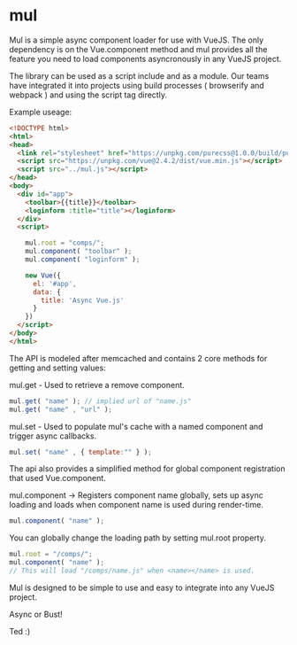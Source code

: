# mul
Mul is a simple async component loader for use with VueJS. The only dependency is on the Vue.component method and mul provides all the feature you need to load components asyncronously in any VueJS project.

The library can be used as a script include and as a  module. Our teams have integrated it into projects using build processes ( browserify and webpack ) and using the script tag directly.

Example useage:
```html
<!DOCTYPE html>
<html>
<head>
  <link rel="stylesheet" href="https://unpkg.com/purecss@1.0.0/build/pure-min.css">
  <script src="https://unpkg.com/vue@2.4.2/dist/vue.min.js"></script>
  <script src="../mul.js"></script>
</head>
<body>
  <div id="app">
    <toolbar>{{title}}</toolbar>
    <loginform :title="title"></loginform>
  </div>
  <script>

    mul.root = "comps/";
    mul.component( "toolbar" );
    mul.component( "loginform" );

    new Vue({
      el: '#app',
      data: {
        title: 'Async Vue.js'
      }
    })
  </script>
</body>
</html>
```

The API is modeled after memcached and contains 2 core methods for getting and setting values:

mul.get - Used to retrieve a remove component.
```javascript
mul.get( "name" ); // implied url of "name.js"
mul.get( "name" , "url" );
```

mul.set - Used to populate mul's cache with a named component and trigger async callbacks.
```javascript
mul.set( "name" , { template:"" } );
```

The api also provides a simplified method for global component registration that used Vue.component.

mul.component -> Registers component name globally, sets up async loading and loads when component name is used during render-time.
```javascript
mul.component( "name" );
```
You can globally change the loading path by setting mul.root property.
```javascript
mul.root = "/comps/";
mul.component( "name" );
// This will load "/comps/name.js" when <name></name> is used.
```
Mul is designed to be simple to use and easy to integrate into any VueJS project.

Async or Bust!

Ted :)

